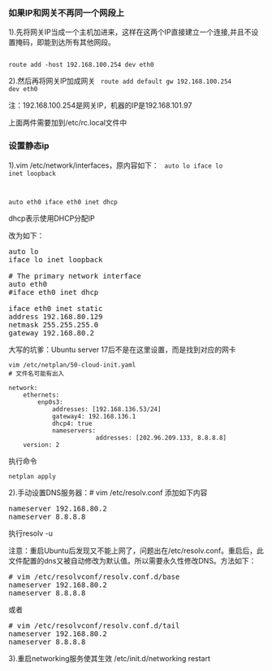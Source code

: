 ### 如果IP和网关不再同一个网段上

1).先将网关IP当成一个主机加进来，这样在这两个IP直接建立一个连接,并且不设置掩码，即能到达所有其他网段。

<code>
route add -host 192.168.100.254 dev eth0
</code>

2).然后再将网关IP加成网关
<code>
route add default gw 192.168.100.254 dev eth0
</code>

注：192.168.100.254是网关IP，机器的IP是192.168.101.97

上面两件需要加到/etc/rc.local文件中

### 设置静态ip
1).vim /etc/network/interfaces，原内容如下：
<code>
auto lo
iface lo inet loopback

auto eth0
iface eth0 inet dhcp
</code>

dhcp表示使用DHCP分配IP

改为如下：

<pre>
auto lo
iface lo inet loopback

# The primary network interface
auto eth0
#iface eth0 inet dhcp

iface eth0 inet static
address 192.168.80.129
netmask 255.255.255.0
gateway 192.168.80.2
</pre>


大写的坑爹：Ubuntu server 17后不是在这里设置，而是找到对应的网卡

```
vim /etc/netplan/50-cloud-init.yaml 
# 文件名可能有出入
```

```
network:
    ethernets:
        enp0s3:
            addresses: [192.168.136.53/24]
            gateway4: 192.168.136.1
            dhcp4: true
            nameservers:
                        addresses: [202.96.209.133, 8.8.8.8]
    version: 2
```

执行命令

```
netplan apply
```


2).手动设置DNS服务器：# vim /etc/resolv.conf
添加如下内容
<pre>
nameserver 192.168.80.2
nameserver 8.8.8.8
</pre>
执行resolv -u

注意：重启Ubuntu后发现又不能上网了，问题出在/etc/resolv.conf。重启后，此文件配置的dns又被自动修改为默认值。所以需要永久性修改DNS。方法如下：

<pre>
# vim /etc/resolvconf/resolv.conf.d/base
nameserver 192.168.80.2
nameserver 8.8.8.8
</pre>
或者
<pre>
# vim /etc/resolvconf/resolv.conf.d/tail
nameserver 192.168.80.2
nameserver 8.8.8.8
</pre>
3).重启networking服务使其生效
/etc/init.d/networking restart
